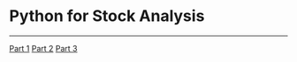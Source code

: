 # Python for Stock Analysis
***
[Part 1](https://youtu.be/oOuTmpLIPaQ)
[Part 2](https://youtu.be/KKVZHKDEKFA)
[Part 3](https://youtu.be/emHY55Svxac)
